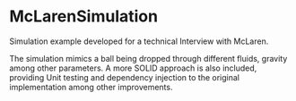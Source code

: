 # McLarenSimulation
Simulation example developed for a technical Interview with McLaren.

The simulation mimics a ball being dropped through different fluids, gravity among other parameters. 
A more SOLID approach is also included, providing Unit testing and dependency injection to the original implementation among other improvements.  
